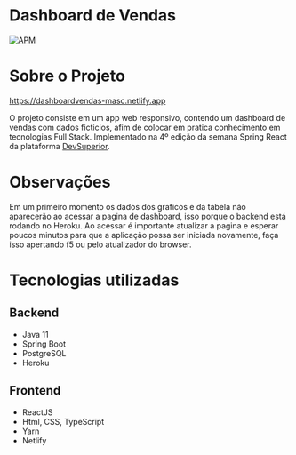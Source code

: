 # Dashboard de Vendas
[![APM](https://img.shields.io/apm/l/react)](https://github.com/marceloasc/dashboard_de_vendas/blob/main/LICENSE)

# Sobre o Projeto
https://dashboardvendas-masc.netlify.app

O projeto consiste em um app web responsivo, contendo um dashboard de vendas com dados ficticios, afim de colocar em pratica conhecimento em tecnologias Full Stack. Implementado na 4º edição da semana Spring React da plataforma [DevSuperior](https://devsuperior.com.br). 

# Observações
Em um primeiro momento os dados dos graficos e da tabela não aparecerão ao acessar a pagina de dashboard, isso porque o backend está rodando no Heroku. Ao acessar é importante atualizar a pagina e esperar poucos minutos para que a aplicação possa ser iniciada novamente, faça isso apertando f5 ou pelo atualizador do browser.

# Tecnologias utilizadas

## Backend

- Java 11
- Spring Boot
- PostgreSQL
- Heroku

## Frontend

- ReactJS 
- Html, CSS, TypeScript
- Yarn
- Netlify




